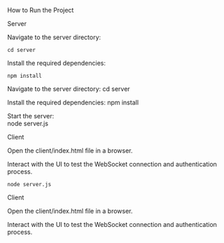 How to Run the Project

Server

Navigate to the server directory:

    cd server

Install the required dependencies:

    npm install

Navigate to the server directory:
    cd server

Install the required dependencies:
    npm install

Start the server:    
    node server.js

Client

Open the client/index.html file in a browser.

Interact with the UI to test the WebSocket connection and authentication process.

    node server.js

Client

Open the client/index.html file in a browser.

Interact with the UI to test the WebSocket connection and authentication process.
